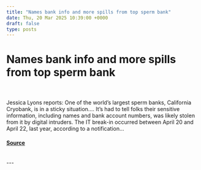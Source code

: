 ```yaml
---
title: "Names bank info and more spills from top sperm bank"
date: Thu, 20 Mar 2025 10:39:00 +0000
draft: false
type: posts
---
```

# Names bank info and more spills from top sperm bank

<br/>

<br/>
Jessica Lyons reports: One of the world’s largest sperm banks, California Cryobank, is in a sticky situation.… It’s had to tell folks their sensitive information, including names and bank account numbers, was likely stolen from it by digital intruders. The IT break-in occurred between April 20 and April 22, last year, according to a notification...

#### [Source](https://databreaches.net/2025/03/20/names-bank-info-and-more-spills-from-top-sperm-bank/)

<br/>
---
